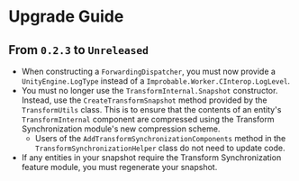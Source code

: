# Upgrade Guide

## From `0.2.3` to `Unreleased`

- When constructing a `ForwardingDispatcher`, you must now provide a `UnityEngine.LogType` instead of a `Improbable.Worker.CInterop.LogLevel`.
- You must no longer use the `TransformInternal.Snapshot` constructor. Instead, use the `CreateTransformSnapshot` method provided by the `TransformUtils` class. This is to ensure that the contents of an entity's `TransformInternal` component are compressed using the Transform Synchronization module's new compression scheme.
    - Users of the `AddTransformSynchronizationComponents` method in the `TransformSynchronizationHelper` class do not need to update code.
- If any entities in your snapshot require the Transform Synchronization feature module, you must regenerate your snapshot.
